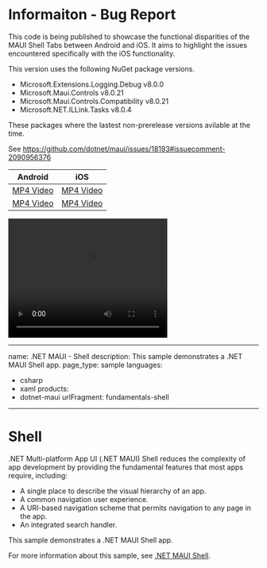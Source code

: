# Informaiton - Bug Report
This code is being published to showcase the functional disparities of the MAUI Shell Tabs between Android and iOS. It aims to highlight the issues encountered specifically with the iOS functionality.

This version uses the following NuGet package versions.
- Microsoft.Extensions.Logging.Debug v8.0.0
- Microsoft.Maui.Controls v8.0.21
- Microsoft.Maui.Controls.Compatibility v8.0.21
- Microsoft.NET.ILLink.Tasks v8.0.4

These packages where the lastest non-prerelease versions avilable at the time.

See https://github.com/dotnet/maui/issues/18193#issuecomment-2090956376

|  Android  | iOS  |
| :------------: | :------------: |
|  [MP4 Video](https://github.com/vr4guid/Maui-8-Xaminals/blob/main/mp4/MAUI-8-Xaminals-Android.mp4 "MP4 Video") | [MP4 Video](https://github.com/vr4guid/Maui-8-Xaminals/blob/main/mp4/MAUI-8-Xaminals-iOS.mp4 "MP4 Video")  |
|  [MP4 Video](https://github.com/vr4guid/Maui-8-Xaminals/blob/main/mp4/MAUI-8-Xaminals-Android.mp4) | [MP4 Video](https://github.com/vr4guid/Maui-8-Xaminals/blob/main/mp4/MAUI-8-Xaminals-iOS.mp4)  |

<video width="320" height="240" controls>
  <source src="https://github.com/vr4guid/Maui-8-Xaminals/blob/main/mp4/MAUI-8-Xaminals-Android.mp4" type="video/mp4">
  Your browser does not support the video tag.
</video>


---
name: .NET MAUI - Shell
description: This sample demonstrates a .NET MAUI Shell app.
page_type: sample
languages:
- csharp
- xaml
products:
- dotnet-maui
urlFragment: fundamentals-shell
---

# Shell

.NET Multi-platform App UI (.NET MAUI) Shell reduces the complexity of app development by providing the fundamental features that most apps require, including:

- A single place to describe the visual hierarchy of an app.
- A common navigation user experience.
- A URI-based navigation scheme that permits navigation to any page in the app.
- An integrated search handler.

This sample demonstrates a .NET MAUI Shell app.

For more information about this sample, see [.NET MAUI Shell](https://docs.microsoft.com/dotnet/maui/fundamentals/shell/).
